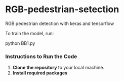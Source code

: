 # RGB-pedestrian-setection
RGB pedestrian detection with keras and tensorflow

To train the model,
run:

python BB1.py

### Instructions to Run the Code
1. **Clone the repository** to your local machine.
2. **Install required packages** 
   
